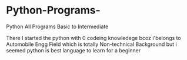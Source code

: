 # Python-Programs-
Python All Programs Basic to Intermediate 


There I started the python with 0 codeing knowledege bcoz i'belongs to Automobile Engg Field which is totally Non-technical Background 
but i seemed python is best language to learn for a beginner 
